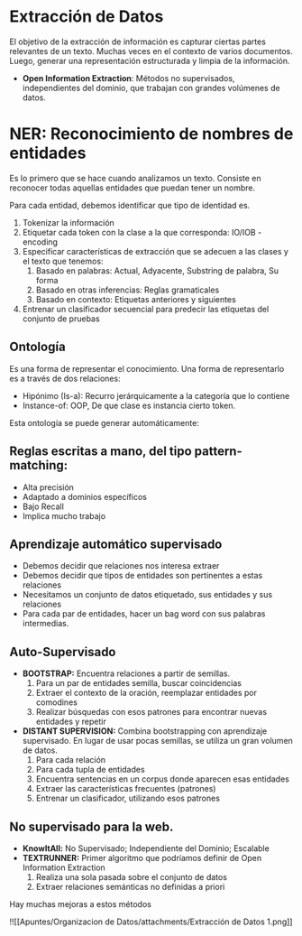 # Extracción de Datos

El objetivo de la extracción de información es capturar ciertas partes relevantes de un texto. Muchas veces en el contexto de varios documentos. Luego, generar una representación estructurada y limpia de la información.

- **Open Information Extraction**: Métodos no supervisados, independientes del dominio, que trabajan con grandes volúmenes de datos.

# NER: Reconocimiento de nombres de entidades

Es lo primero que se hace cuando analizamos un texto. Consiste en reconocer todas aquellas entidades que puedan tener un nombre.

Para cada entidad, debemos identificar que tipo de identidad es.

1. Tokenizar la información
2. Etiquetar cada token con la clase a la que corresponda: IO/IOB - encoding
3. Especificar características de extracción que se adecuen a las clases y el texto que tenemos:
    1. Basado en palabras: Actual, Adyacente, Substring de palabra, Su forma
    2. Basado en otras inferencias: Reglas gramaticales
    3. Basado en contexto: Etiquetas anteriores y siguientes
4. Entrenar un clasificador secuencial para predecir las etiquetas del conjunto de pruebas

## Ontología

Es una forma de representar el conocimiento. Una forma de representarlo es a través de dos relaciones:

- Hipónimo (Is-a): Recurro jerárquicamente a la categoría que lo contiene
- Instance-of: OOP, De que clase es instancia cierto token.

Esta ontología se puede generar automáticamente:

## Reglas escritas a mano, del tipo pattern-matching:

- Alta precisión
- Adaptado a dominios específicos
- Bajo Recall
- Implica mucho trabajo

## Aprendizaje automático supervisado

- Debemos decidir que relaciones nos interesa extraer
- Debemos decidir que tipos de entidades son pertinentes a estas relaciones
- Necesitamos un conjunto de datos etiquetado, sus entidades y sus relaciones
- Para cada par de entidades, hacer un bag word con sus palabras intermedias.

## Auto-Supervisado

- **BOOTSTRAP:** Encuentra relaciones a partir de semillas.
    1. Para un par de entidades semilla, buscar coincidencias
    2. Extraer el contexto de la oración, reemplazar entidades por comodines
    3. Realizar búsquedas con esos patrones para encontrar nuevas entidades y repetir
- ******************************************DISTANT SUPERVISION:****************************************** Combina bootstrapping con aprendizaje supervisado. En lugar de usar pocas semillas, se utiliza un gran volumen de datos.
    1. Para cada relación
    2. Para cada tupla de entidades
    3. Encuentra sentencias en un corpus donde aparecen esas entidades
    4. Extraer las características frecuentes (patrones)
    5. Entrenar un clasificador, utilizando esos patrones

## No supervisado para la web.

- ******************KnowItAll:****************** No Supervisado; Independiente del Dominio; Escalable
- ******TEXTRUNNER:****** Primer algoritmo que podríamos definir de Open Information Extraction
    1. Realiza una sola pasada sobre el conjunto de datos
    2. Extraer relaciones semánticas no definidas a priori

Hay muchas mejoras a estos métodos

!![[Apuntes/Organizacion de Datos/attachments/Extracción de Datos 1.png]]